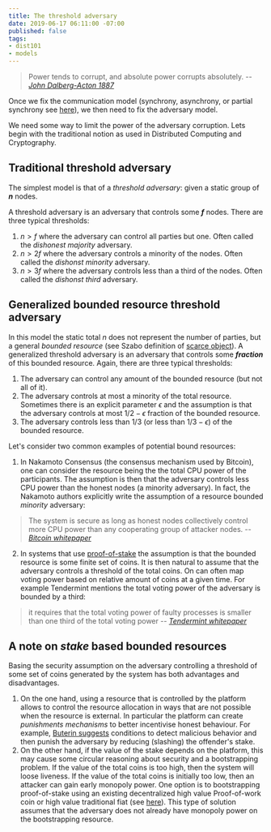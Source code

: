 ```yaml
---
title: The threshold adversary
date: 2019-06-17 06:11:00 -07:00
published: false
tags:
- dist101
- models
---
```


> Power tends to corrupt, and absolute power corrupts absolutely.
> -- <cite> [John Dalberg-Acton 1887](https://en.wikipedia.org/wiki/John_Dalberg-Acton,_1st_Baron_Acton) </cite>


Once we fix the communication model (synchrony, asynchrony, or partial synchrony see [here](https://ittaiab.github.io/2019-05-31-2019-5-31-models/)), we then need to fix the adversary model.

We need some way to limit the power of the adversary corruption. Lets begin with the traditional notion as used in Distributed Computing and Cryptography. 

## Traditional threshold adversary 
The simplest model is that of a _threshold adversary_: given a static group of **_n_** nodes. 

A threshold adversary is an adversary that controls some **_f_** nodes. There are three typical thresholds:
1. $n>f$ where the adversary can control all parties but one. Often called the _dishonest majority_ adversary.
2. $n>2f$ where the adversary controls a minority of the nodes. Often called the _dishonst minority_ adversary.
3. $n>3f$ where the adversary controls less than a third of the nodes. Often called the _dishonst third_ adversary.

## Generalized bounded resource threshold adversary 
In this model the static total _n_ does not represent the number of parties, but a general _bounded resource_ (see Szabo definition of [scarce object](https://nakamotoinstitute.org/scarce-objects/)). A generalized threshold adversary is an adversary that controls some **_fraction_** of this bounded resource. Again, there are three typical thresholds:

1. The adversary can control any amount of the bounded resource (but not all of it).
2. The adversary controls at most a minority of the total resource. Sometimes there is an explicit parameter $\epsilon$ and the assumption is that the adversary controls at most $1/2 - \epsilon$ fraction of the bounded resource.
3. The adversary controls less than $1/3$ (or less than $1/3 - \epsilon$) of the bounded resource. 


Let's consider two common examples of potential bound resources:

1. In Nakamoto Consensus (the consensus mechanism used by Bitcoin), one can consider the resource being the the total CPU power of the participants. The assumption is then that the adversary controls less CPU power than the honest nodes (a minority adversary). In fact, the Nakamoto authors explicitly write the assumption of a resource bounded _minority_ adversary:
> The system is secure as long as honest nodes collectively control more CPU power than any cooperating group of attacker nodes.
> -- <cite>[Bitcoin whitepaper](https://bitcoin.org/bitcoin.pdf) </cite>

2. In systems that use [proof-of-stake](https://www.investopedia.com/terms/p/proof-stake-pos.asp) the assumption is that the bounded resource is some finite set of coins. It is then natural to assume that the adversary controls a threshold of the total coins. On can often map voting power based on relative amount of coins at a given time. For example Tendermint mentions the total voting power of the adversary is bounded by a third:
> it requires that the total voting power of faulty processes is smaller than one third of the total voting power
> -- <cite> [Tendermint whitepaper](https://arxiv.org/pdf/1807.04938.pdf) </cite>


## A note on _stake_ based bounded resources
Basing the security assumption on the adversary controlling a threshold of some set of coins generated by the system has both advantages and disadvantages.
1. On the one hand, using a resource that is controlled by the platform allows to control the resource allocation in ways that are not possible when the resource is external. In particular the platform can  create _punishments mechanisms_ to better incentivise honest behaviour. For example, [Buterin suggests]((https://medium.com/@VitalikButerin/minimal-slashing-conditions-20f0b500fc6c)) conditions to detect malicious behavior and then punish the adversary by reducing (slashing) the offender's stake.
2. On the other hand, if the value of the stake depends on the platform, this may cause some circular reasoning about security and a bootstrapping problem. If the value of the total coins is too high, then the system will loose liveness. If the value of the total coins is initially too low, then an attacker can gain early monopoly power. One option is to bootstrapping proof-of-stake using an existing decentralized high value Proof-of-work coin or high value traditional fiat (see [here](https://bitcoinist.com/visa-paypal-10-million-run-facebook-coin-node/)). This type of solution assumes that the adversary does not already have monopoly power on the bootstrapping resource. 